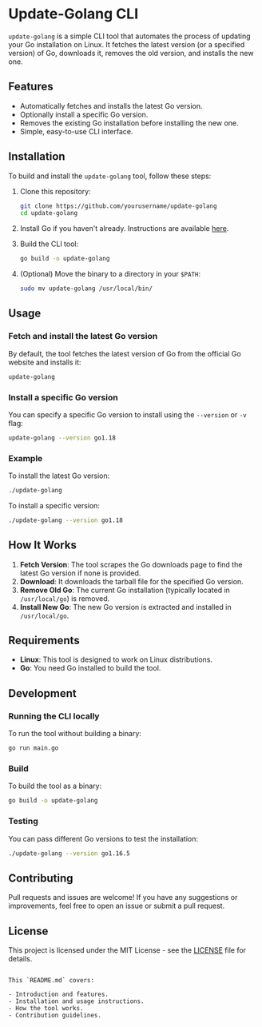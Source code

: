 # Update-Golang CLI

`update-golang` is a simple CLI tool that automates the process of updating your Go installation on Linux. It fetches the latest version (or a specified version) of Go, downloads it, removes the old version, and installs the new one.

## Features

- Automatically fetches and installs the latest Go version.
- Optionally install a specific Go version.
- Removes the existing Go installation before installing the new one.
- Simple, easy-to-use CLI interface.

## Installation

To build and install the `update-golang` tool, follow these steps:

1. Clone this repository:
    ```bash
    git clone https://github.com/yourusername/update-golang
    cd update-golang
    ```

2. Install Go if you haven't already. Instructions are available [here](https://golang.org/doc/install).

3. Build the CLI tool:
    ```bash
    go build -o update-golang
    ```

4. (Optional) Move the binary to a directory in your `$PATH`:
    ```bash
    sudo mv update-golang /usr/local/bin/
    ```

## Usage

### Fetch and install the latest Go version

By default, the tool fetches the latest version of Go from the official Go website and installs it:

```bash
update-golang
```

### Install a specific Go version

You can specify a specific Go version to install using the `--version` or `-v` flag:

```bash
update-golang --version go1.18
```

### Example

To install the latest Go version:

```bash
./update-golang
```

To install a specific version:

```bash
./update-golang --version go1.18
```

## How It Works

1. **Fetch Version**: The tool scrapes the Go downloads page to find the latest Go version if none is provided.
2. **Download**: It downloads the tarball file for the specified Go version.
3. **Remove Old Go**: The current Go installation (typically located in `/usr/local/go`) is removed.
4. **Install New Go**: The new Go version is extracted and installed in `/usr/local/go`.

## Requirements

- **Linux**: This tool is designed to work on Linux distributions.
- **Go**: You need Go installed to build the tool.

## Development

### Running the CLI locally

To run the tool without building a binary:

```bash
go run main.go
```

### Build

To build the tool as a binary:

```bash
go build -o update-golang
```

### Testing

You can pass different Go versions to test the installation:

```bash
./update-golang --version go1.16.5
```

## Contributing

Pull requests and issues are welcome! If you have any suggestions or improvements, feel free to open an issue or submit a pull request.

## License

This project is licensed under the MIT License - see the [LICENSE](LICENSE) file for details.
```

This `README.md` covers:

- Introduction and features.
- Installation and usage instructions.
- How the tool works.
- Contribution guidelines.